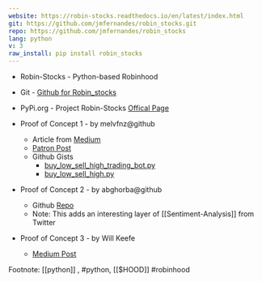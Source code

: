 ```yaml
---
website: https://robin-stocks.readthedocs.io/en/latest/index.html
git: https://github.com/jmfernandes/robin_stocks.git
repo: https://github.com/jmfernandes/robin_stocks
lang: python
v: 3
raw_install: pip install robin_stocks
---
```


- Robin-Stocks - Python-based Robinhood 
- Git - [Github for Robin_stocks](https://github.com/jmfernandes/robin_stocks)
- PyPi.org - Project Robin-Stocks [Offical Page](https://pypi.org/project/robin-stocks/)


- Proof of Concept 1 - by melvfnz@github
	- Article from [Medium](https://towardsdatascience.com/using-python-and-robinhood-to-create-a-simple-buy-low-sell-high-trading-bot-13f94fe93960)
	- [Patron Post](https://www.patreon.com/posts/link-to-buy-low-32533272)
	- Github Gists 
		- [buy_low_sell_high_trading_bot.py](https://gist.github.com/melvfnz/e0ea10d3049b808da436edddf1225136) 
		- [buy_low_sell_high.py](https://gist.github.com/melvfnz/a582e796cb1f86026e15a7ec95996295)

- Proof of Concept 2 - by abghorba@github
	- Github [Repo](https://github.com/abghorba/Robinhood-Trading-Bot)
	- Note: This adds an interesting layer of [[Sentiment-Analysis]] from Twitter


- Proof of Concept 3 - by Will Keefe
	- [Medium Post](https://medium.com/codex/algorithmic-robinhood-crypto-trading-with-python-in-the-cloud-f85e7c3fe399)

Footnote: [[python]] , #python, [[$HOOD]] #robinhood 